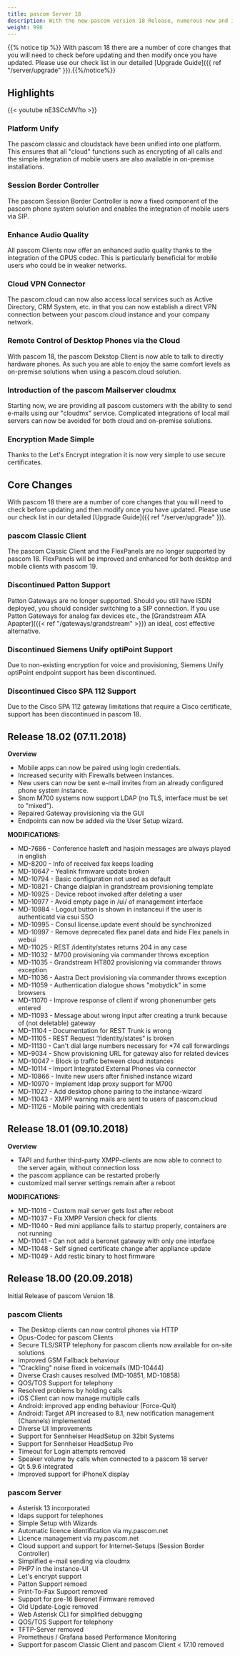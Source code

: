 ```yaml
---
title: pascom Server 18
description: With the new pascom version 18 Release, numerous new and improved functions are now available
weight: 996
---
```


{{% notice tip %}}
With pascom 18 there are a number of core changes that you will need to check before updating and then modify once you have updated. Please use our check list in our detailed [Upgrade Guide]({{ ref "/server/upgrade" }}).{{%/notice%}}


## Highlights

{{< youtube nE3SCcMVfto >}}

### Platform Unify 

The pascom classic and cloudstack have been unified into one platform. This ensures that all "cloud" functions such as encrypting of all calls and the simple integration of mobile users are also available in on-premise installations.

### Session Border Controller

The pascom Session Border Controller is now a fixed component of the pascom phone system solution and enables the integration of mobile users via SIP. 

### Enhance Audio Quality

All pascom Clients now offer an enhanced audio quality thanks to the integration of the OPUS codec. This is particularly beneficial for mobile users who could be in weaker networks. 

### Cloud VPN Connector 

The pascom.cloud can now also access local services such as Active Directory, CRM System, etc. in that you can now establish a direct VPN connection between your pascom.cloud instance and your company network.

### Remote Control of Desktop Phones via the Cloud

With pascom 18, the pascom Dekstop Client is now able to talk to directly hardware phones. As such you are able to enjoy the same comfort levels as on-premise solutions when using a pascom.cloud solution.

### Introduction of the pascom Mailserver cloudmx

Starting now, we are providing all pascom customers with the ability to send e-mails using our "cloudmx" service. Complicated integrations of local mail servers can now be avoided for both cloud and on-premise solutions.

### Encryption Made Simple

Thanks to the Let's Encrypt integration it is now very simple to use secure certificates.

## Core Changes

With pascom 18 there are a number of core changes that you will need to check before updating and then modify once you have updated. Please use our check list in our detailed [Upgrade Guide]({{ ref "/server/upgrade" }}).

### pascom Classic Client

The pascom Classic Client and the FlexPanels are no longer supported by pascom 18. FlexPanels will be improved and enhanced for both desktop and mobile clients with pascom 19.

### Discontinued Patton Support

Patton Gateways are no longer supported. Should you still have ISDN deployed, you should consider switching to a SIP connection. If you use Patton Gateways for analog fax devices etc., the  [Grandstream ATA Apapter]({{< ref "/gateways/grandstream" >}}) an ideal, cost effective alternative. 

### Discontinued Siemens Unify optiPoint Support

Due to non-existing encryption for voice and provisioning, Siemens Unify optiPoint endpoint support has been discontinued.

### Discontinued Cisco SPA 112 Support

Due to the Cisco SPA 112 gateway limitations that require a Cisco certificate, support has been discontinued in pascom 18.


## Release 18.02 (07.11.2018)

**Overview**

- Mobile apps can now be paired using login credentials.
- Increased security with Firewalls between instances.
- New users can now be sent e-mail invites from an already configured phone system instance.
- Snom M700 systems now support LDAP (no TLS, interface must be set to "mixed"). 
- Repaired Gateway provisioning via the GUI
- Endpoints can now be added via the User Setup wizard. 

**MODIFICATIONS:**

- MD-7686 - Conference hasleft and hasjoin messages are always played in english
- MD-8200 - Info of received fax keeps loading
- MD-10647 - Yealink firmware update broken
- MD-10794 - Basic configuration not used as default
- MD-10821 - Change dialplan in grandstream provisioning template
- MD-10925 - Device reboot invoked after deleting a user
- MD-10977 - Avoid empty page in /ui/ of management interface
- MD-10984 - Logout button is shown in instanceui if the user is authenticatd via csui SSO
- MD-10995 - Consul license.update event should be synchronized
- MD-10997 - Remove deprecated flex panel data and hide Flex panels in webui
- MD-11025 - REST /identity/states returns 204 in any case
- MD-11032 - M700 provisioning via commander throws exception
- MD-11035 - Grandstream HT802 provisioning via commander throws exception
- MD-11036 - Aastra Dect provisioning via commander throws exception
- MD-11059 - Authentication dialogue shows "mobydick" in some browsers
- MD-11070 - Improve response of client if wrong phonenumber gets entered
- MD-11093 - Message about wrong input after creating a trunk because of (not deletable) gateway
- MD-11104 - Documentation for REST Trunk is wrong
- MD-11105 - REST Request “/identity/states” is broken
- MD-11130 - Can't dial large numbers necessary for *74 call forwardings
- MD-9034 - Show provisioning URL for gateway also for related devices
- MD-10047 - Block ip traffic between cloud instances
- MD-10114 - Import Integrated External Phones via connector
- MD-10866 - Invite new users after finished instance wizard
- MD-10970 - Implement ldap proxy support for M700
- MD-11027 - Add desktop phone pairing to the instance-wizard
- MD-11043 - XMPP warning mails are sent to users of pascom.cloud
- MD-11126 - Mobile pairing with credentials


## Release 18.01 (09.10.2018)

**Overview**

- TAPI and further third-party XMPP-clients are now able to connect to the server again, without connection loss
- the pascom appliance can be restarted proberly
- customized mail server settings remain after a reboot

**MODIFICATIONS:**

- MD-11016 - Custom mail server gets lost after reboot
- MD-11037 - Fix XMPP Version check for clients
- MD-11040 - Red mini appliance fails to startup properly, containers are not running
- MD-11041 - Can not add a beronet gateway with only one interface
- MD-11048 - Self signed certificate change after appliance update
- MD-11049 - Add restic binary to host firmware



## Release 18.00 (20.09.2018)

Initial Release of pascom Version 18.

### pascom Clients
- The Desktop clients can now control phones via HTTP
- Opus-Codec for pascom Clients
- Secure TLS/SRTP telephony for pascom clients now available for on-site solutions
- Improved GSM Fallback behaviour
- "Crackling" noise fixed in voicemails (MD-10444)
- Diverse Crash causes resolved (MD-10851, MD-10858)
- QOS/TOS Support for telephony
- Resolved problems by holding calls
- iOS Client can now manage multiple calls
- Android: improved app ending behaviour (Force-Quit)
- Android: Target API increased to 8.1, new notification management (Channels) implemented
- Diverse UI Improvements
- Support for Sennheiser HeadSetup on 32bit Systems
- Support for Sennheiser HeadSetup Pro
- Timeout for Login attempts removed
- Speaker volume by calls when connected to a pascom 18 server
- Qt 5.9.6 integrated
- Improved support for iPhoneX display


### pascom Server
- Asterisk 13 incorporated
- ldaps support for telephones
- Simple Setup with Wizards
- Automatic licence identification via my.pascom.net
- Licence management via my.pascom.net
- Cloud support and support for Internet-Setups (Session Border Controller)
- Simplified e-mail sending via cloudmx
- PHP7 in the instance-UI
- Let's encrypt support
- Patton Support remoed
- Print-To-Fax Support removed
- Support for pre-16 Beronet Firmware removed
- Old Update-Logic removed
- Web Asterisk CLI for simplified debugging
- QOS/TOS Support for telephony
- TFTP-Server removed
- Prometheus / Grafana based Performance Monitoring
- Support for pascom Classic Client and pascom Client < 17.10 removed